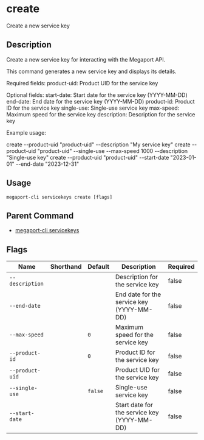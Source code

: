 # create

Create a new service key

## Description

Create a new service key for interacting with the Megaport API.

This command generates a new service key and displays its details.

Required fields:
product-uid: Product UID for the service key

Optional fields:
start-date: Start date for the service key (YYYY-MM-DD)
end-date: End date for the service key (YYYY-MM-DD)
product-id: Product ID for the service key
single-use: Single-use service key
max-speed: Maximum speed for the service key
description: Description for the service key

Example usage:

create --product-uid "product-uid" --description "My service key"
create --product-uid "product-uid" --single-use --max-speed 1000 --description "Single-use key"
create --product-uid "product-uid" --start-date "2023-01-01" --end-date "2023-12-31"



## Usage

```
megaport-cli servicekeys create [flags]
```



## Parent Command

* [megaport-cli servicekeys](megaport-cli_servicekeys.md)




## Flags

| Name | Shorthand | Default | Description | Required |
|------|-----------|---------|-------------|----------|
| `--description` |  |  | Description for the service key | false |
| `--end-date` |  |  | End date for the service key (YYYY-MM-DD) | false |
| `--max-speed` |  | `0` | Maximum speed for the service key | false |
| `--product-id` |  | `0` | Product ID for the service key | false |
| `--product-uid` |  |  | Product UID for the service key | false |
| `--single-use` |  | `false` | Single-use service key | false |
| `--start-date` |  |  | Start date for the service key (YYYY-MM-DD) | false |




